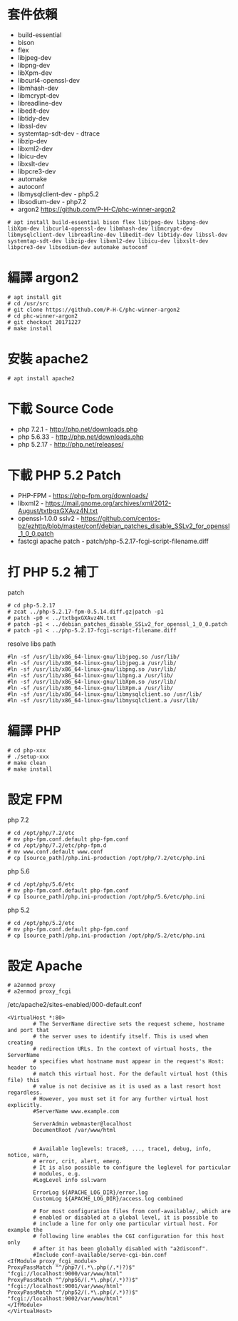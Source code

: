 # 套件依賴
* build-essential
* bison
* flex
* libjpeg-dev
* libpng-dev
* libXpm-dev
* libcurl4-openssl-dev
* libmhash-dev
* libmcrypt-dev
* libreadline-dev
* libedit-dev
* libtidy-dev
* libssl-dev
* systemtap-sdt-dev - dtrace
* libzip-dev
* libxml2-dev
* libicu-dev
* libxslt-dev
* libpcre3-dev
* automake
* autoconf
* libmysqlclient-dev - php5.2
* libsodium-dev - php7.2
* argon2 https://github.com/P-H-C/phc-winner-argon2

```
# apt install build-essential bison flex libjpeg-dev libpng-dev libXpm-dev libcurl4-openssl-dev libmhash-dev libmcrypt-dev libmysqlclient-dev libreadline-dev libedit-dev libtidy-dev libssl-dev systemtap-sdt-dev libzip-dev libxml2-dev libicu-dev libxslt-dev libpcre3-dev libsodium-dev automake autoconf
```

# 編譯 argon2

```
# apt install git
# cd /usr/src
# git clone https://github.com/P-H-C/phc-winner-argon2
# cd phc-winner-argon2
# git checkout 20171227
# make install
```

# 安裝 apache2

```
# apt install apache2
```

# 下載 Source Code

* php 7.2.1 - http://php.net/downloads.php
* php 5.6.33 - http://php.net/downloads.php
* php 5.2.17 - http://php.net/releases/

# 下載 PHP 5.2 Patch

* PHP-FPM - https://php-fpm.org/downloads/
* libxml2 - https://mail.gnome.org/archives/xml/2012-August/txtbgxGXAvz4N.txt
* openssl-1.0.0 sslv2 - https://github.com/centos-bz/ezhttp/blob/master/conf/debian_patches_disable_SSLv2_for_openssl_1_0_0.patch
* fastcgi apache patch - patch/php-5.2.17-fcgi-script-filename.diff

# 打 PHP 5.2 補丁

patch
```
# cd php-5.2.17
# zcat ../php-5.2.17-fpm-0.5.14.diff.gz|patch -p1
# patch -p0 < ../txtbgxGXAvz4N.txt
# patch -p1 < ../debian_patches_disable_SSLv2_for_openssl_1_0_0.patch
# patch -p1 < ../php-5.2.17-fcgi-script-filename.diff
```

resolve libs path
```
#ln -sf /usr/lib/x86_64-linux-gnu/libjpeg.so /usr/lib/
#ln -sf /usr/lib/x86_64-linux-gnu/libjpeg.a /usr/lib/
#ln -sf /usr/lib/x86_64-linux-gnu/libpng.so /usr/lib/
#ln -sf /usr/lib/x86_64-linux-gnu/libpng.a /usr/lib/
#ln -sf /usr/lib/x86_64-linux-gnu/libXpm.so /usr/lib/
#ln -sf /usr/lib/x86_64-linux-gnu/libXpm.a /usr/lib/
#ln -sf /usr/lib/x86_64-linux-gnu/libmysqlclient.so /usr/lib/
#ln -sf /usr/lib/x86_64-linux-gnu/libmysqlclient.a /usr/lib/
```

# 編譯 PHP

```
# cd php-xxx
# ./setup-xxx
# make clean
# make install
```

# 設定 FPM

php 7.2 
```
# cd /opt/php/7.2/etc
# mv php-fpm.conf.default php-fpm.conf
# cd /opt/php/7.2/etc/php-fpm.d
# mv www.conf.default www.conf
# cp [source_path]/php.ini-production /opt/php/7.2/etc/php.ini
```

php 5.6
```
# cd /opt/php/5.6/etc
# mv php-fpm.conf.default php-fpm.conf
# cp [source_path]/php.ini-production /opt/php/5.6/etc/php.ini
```

php 5.2
```
# cd /opt/php/5.2/etc
# mv php-fpm.conf.default php-fpm.conf
# cp [source_path]/php.ini-production /opt/php/5.2/etc/php.ini
```

# 設定 Apache

```
# a2enmod proxy
# a2enmod proxy_fcgi
```

/etc/apache2/sites-enabled/000-default.conf
```
<VirtualHost *:80>
        # The ServerName directive sets the request scheme, hostname and port that
        # the server uses to identify itself. This is used when creating
        # redirection URLs. In the context of virtual hosts, the ServerName
        # specifies what hostname must appear in the request's Host: header to
        # match this virtual host. For the default virtual host (this file) this
        # value is not decisive as it is used as a last resort host regardless.
        # However, you must set it for any further virtual host explicitly.
        #ServerName www.example.com

        ServerAdmin webmaster@localhost
        DocumentRoot /var/www/html


        # Available loglevels: trace8, ..., trace1, debug, info, notice, warn,
        # error, crit, alert, emerg.
        # It is also possible to configure the loglevel for particular
        # modules, e.g.
        #LogLevel info ssl:warn

        ErrorLog ${APACHE_LOG_DIR}/error.log
        CustomLog ${APACHE_LOG_DIR}/access.log combined

        # For most configuration files from conf-available/, which are
        # enabled or disabled at a global level, it is possible to
        # include a line for only one particular virtual host. For example the
        # following line enables the CGI configuration for this host only
        # after it has been globally disabled with "a2disconf".
        #Include conf-available/serve-cgi-bin.conf
<IfModule proxy_fcgi_module>
ProxyPassMatch "^/php7/(.*\.php(/.*)?)$" "fcgi://localhost:9000/var/www/html"
ProxyPassMatch "^/php56/(.*\.php(/.*)?)$" "fcgi://localhost:9001/var/www/html"
ProxyPassMatch "^/php52/(.*\.php(/.*)?)$" "fcgi://localhost:9002/var/www/html"
</IfModule>
</VirtualHost>
```

